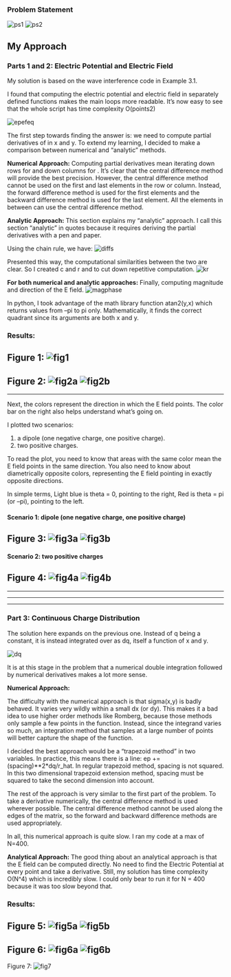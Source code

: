 ### Problem Statement
![ps1](https://github.com/pjoneja/Portfolio/blob/master/Physics%20Simulations/Electric%20Field%20of%20a%20Charge%20Distribution/ps1.png?raw=true)
![ps2](https://github.com/pjoneja/Portfolio/blob/master/Physics%20Simulations/Electric%20Field%20of%20a%20Charge%20Distribution/ps2.png?raw=true)

## My Approach

### Parts 1 and 2: Electric Potential and Electric Field

My solution is based on the wave interference code in Example 3.1. 

I found that computing the electric potential and electric field in separately defined functions makes the main loops more readable. It’s now easy to see that the whole script has time complexity O(points2)

![epefeq](https://github.com/pjoneja/Portfolio/blob/master/Physics%20Simulations/Electric%20Field%20of%20a%20Charge%20Distribution/epefeq.png?raw=true)

The first step towards finding the answer is: we need to compute partial derivatives of  in x and y. 
To extend my learning, I decided to make a comparison between numerical and “analytic” methods.

**Numerical Approach:**
Computing partial derivatives mean iterating down rows for  and down columns for . It’s clear that the central difference method will provide the best precision. However, the central difference method cannot be used on the first and last elements in the row or column. Instead, the forward difference method is used for the first elements and the backward difference method is used for the last element. All the elements in between can use the central difference method.

**Analytic Approach:**
This section explains my “analytic” approach. I call this section “analytic” in quotes because it requires deriving the partial derivatives with a pen and paper.

Using the chain rule, we have:
![diffs](https://github.com/pjoneja/Portfolio/blob/master/Physics%20Simulations/Electric%20Field%20of%20a%20Charge%20Distribution/diffs.png?raw=true)

Presented this way, the computational similarities between the two are clear. So I created c and r and to cut down repetitive computation.
![kr](https://github.com/pjoneja/Portfolio/blob/master/Physics%20Simulations/Electric%20Field%20of%20a%20Charge%20Distribution/kr.png?raw=true)

**For both numerical and analytic approaches:**
Finally, computing magnitude and direction of the E field.
![magphase](https://github.com/pjoneja/Portfolio/blob/master/Physics%20Simulations/Electric%20Field%20of%20a%20Charge%20Distribution/magphase.png?raw=true)

In python, I took advantage of the math library function atan2(y,x) which returns values from –pi to pi only. Mathematically, it finds the correct quadrant since its arguments are both x and y. 


### Results:
Figure 1:
![fig1](https://github.com/pjoneja/Portfolio/blob/master/Physics%20Simulations/Electric%20Field%20of%20a%20Charge%20Distribution/figure_1.png?raw=true)
--
Figure 2:
![fig2a](https://github.com/pjoneja/Portfolio/blob/master/Physics%20Simulations/Electric%20Field%20of%20a%20Charge%20Distribution/figure_2a.png?raw=true)
![fig2b](https://github.com/pjoneja/Portfolio/blob/master/Physics%20Simulations/Electric%20Field%20of%20a%20Charge%20Distribution/figure_2b.png?raw=true)
--


---

Next, the colors represent the direction in which the E field points. The color bar on the right also helps understand what’s going on. 

I plotted two scenarios:
1.	a dipole (one negative charge, one positive charge). 
2.	two positive charges. 

To read the plot, you need to know that areas with the same color mean the E field points in the same direction. You also need to know about diametrically opposite colors, representing the E field pointing in exactly opposite directions.  

In simple terms, 
Light blue is theta = 0, pointing to the right, 
Red is theta = pi (or –pi),  pointing to the left.

#### Scenario 1: dipole (one negative charge, one positive charge)
Figure 3:
![fig3a](https://github.com/pjoneja/Portfolio/blob/master/Physics%20Simulations/Electric%20Field%20of%20a%20Charge%20Distribution/figure_3a.png?raw=true)
![fig3b](https://github.com/pjoneja/Portfolio/blob/master/Physics%20Simulations/Electric%20Field%20of%20a%20Charge%20Distribution/figure_3b.png?raw=true)
--

#### Scenario 2: two positive charges
Figure 4:
![fig4a](https://github.com/pjoneja/Portfolio/blob/master/Physics%20Simulations/Electric%20Field%20of%20a%20Charge%20Distribution/figure_4a.png?raw=true)
![fig4b](https://github.com/pjoneja/Portfolio/blob/master/Physics%20Simulations/Electric%20Field%20of%20a%20Charge%20Distribution/figure_4b.png?raw=true)
--
---
---
---

### Part 3: Continuous Charge Distribution

The solution here expands on the previous one. Instead of q being a constant, it is instead integrated over as dq, itself a function of x and y. 

![dq](https://github.com/pjoneja/Portfolio/blob/master/Physics%20Simulations/Electric%20Field%20of%20a%20Charge%20Distribution/dq.png?raw=true)

It is at this stage in the problem that a numerical double integration followed by numerical derivatives makes a lot more sense. 

**Numerical Approach:**

The difficulty with the numerical approach is that sigma(x,y) is badly behaved. It varies very wildly within a small dx (or dy). This makes it a bad idea to use higher order methods like Romberg, because those methods only sample a few points in the function. Instead, since the integrand varies so much, an integration method that samples at a large number of points will better capture the shape of the function. 

I decided the best approach would be a “trapezoid method” in two variables. In practice, this means there is a line: ep += (spacing)**2*dq/r_hat. In regular trapezoid method, spacing is not squared. In this two dimensional trapezoid extension method, spacing must be squared to take the second dimension into account.

The rest of the approach is very similar to the first part of the problem. To take a derivative numerically, the central difference method is used wherever possible. The central difference method cannot be used along the edges of the matrix, so the forward and backward difference methods are used appropriately.

In all, this numerical approach is quite slow. I ran my code at a max of N=400.

**Analytical Approach:**
The good thing about an analytical approach is that the E field can be computed directly. No need to find the Electric Potential at every point and take a derivative. Still, my solution has time complexity O(N^4) which is incredibly slow. I could only bear to run it for N = 400 because it was too slow beyond that. 

### Results:
Figure 5:
![fig5a](https://github.com/pjoneja/Portfolio/blob/master/Physics%20Simulations/Electric%20Field%20of%20a%20Charge%20Distribution/figure_5a.png?raw=true)
![fig5b](https://github.com/pjoneja/Portfolio/blob/master/Physics%20Simulations/Electric%20Field%20of%20a%20Charge%20Distribution/figure_5b.png?raw=true)
--
Figure 6:
![fig6a](https://github.com/pjoneja/Portfolio/blob/master/Physics%20Simulations/Electric%20Field%20of%20a%20Charge%20Distribution/figure_6a.png?raw=true)
![fig6b](https://github.com/pjoneja/Portfolio/blob/master/Physics%20Simulations/Electric%20Field%20of%20a%20Charge%20Distribution/figure_6b.png?raw=true)
--
Figure 7:
![fig7](https://github.com/pjoneja/Portfolio/blob/master/Physics%20Simulations/Electric%20Field%20of%20a%20Charge%20Distribution/figure_7.png?raw=true)
